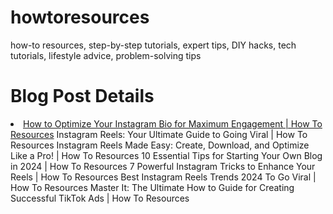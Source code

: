 # howtoresources
how-to resources, step-by-step tutorials, expert tips, DIY hacks, tech tutorials, lifestyle advice, problem-solving tips

# Blog Post Details
<li>
<a href="https://howtoresources.blogspot.com/2024/10/effective-time-management.html">How to Optimize Your Instagram Bio for Maximum Engagement | How To Resources<a/>
Instagram Reels: Your Ultimate Guide to Going Viral | How To Resources
Instagram Reels Made Easy: Create, Download, and Optimize Like a Pro! | How To Resources
10 Essential Tips for Starting Your Own Blog in 2024 | How To Resources
7 Powerful Instagram Tricks to Enhance Your Reels | How To Resources
Best Instagram Reels Trends 2024 To Go Viral | How To Resources
Master It: The Ultimate How to Guide for Creating Successful TikTok Ads | How To Resources
</li>
